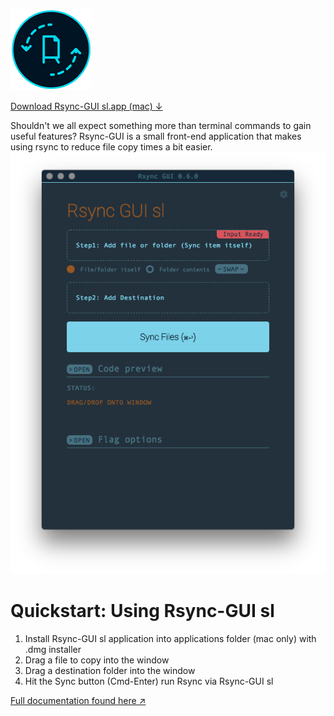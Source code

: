 ![App Icon](docs/RsyncGUI-AppIcon-Sm130px-v1.png)

<a class="btn btn-sm btn-primary" href="https://drive.google.com/file/d/1X4owXhsM-OqP98JArq1yWy9v-nQ6azXn/view?usp=sharing">Download Rsync-GUI sl.app (mac) <u>↓</u></a>

Shouldn't we all expect something more than terminal commands to gain useful features?
Rsync-GUI is a small front-end application that makes using rsync to reduce file copy times a bit easier.
![interface](docs/InterfaceStartup.png)

# Quickstart: Using Rsync-GUI sl

1. Install Rsync-GUI sl application into applications folder (mac only) with .dmg installer
2. Drag a file to copy into the window
3. Drag a destination folder into the window
4. Hit the Sync button (Cmd-Enter) run Rsync via Rsync-GUI sl



[Full documentation found here &nearr;](https://davidmiazga.github.io/Rsync-GUI-sl)